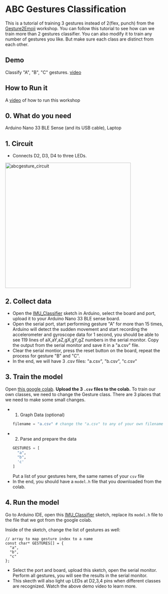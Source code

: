 # ABC Gestures Classification
This is a tutorial of training 3 gestures instead of 2(flex, punch) from the [Gesture2Emoji](../GestureToEmoji) workshop. You can follow this tutorial to see how can we train more than 2 gestures classifier. You can also modify it to train any number of gestures you like. But make sure each class are distinct from each other.

## Demo
Classify "A", "B", "C" gestures.
[video](https://youtu.be/7AfUF4RuiZ8)

## How to Run it
A [video](https://www.loom.com/share/ae50b56c41774eb6b98e9b8f728b3c90) of how to run this workshop

## 0. What do you need
Arduino Nano 33 BLE Sense (and its USB cable), Laptop

## 1. Circuit
- Connects D2, D3, D4 to three LEDs.
<img src="../../images/abcgesture_circuit.jpg" alt="abcgesture_circuit" width="400px">

## 2. Collect data
- Open the [IMU_Classifier](https://github.com/yining1023/Machine-Learning-for-Physical-Computing/tree/master/Examples/ABCGestures/ArduinoSketches/IMU_Capture) sketch in Arduino, select the board and port, upload it to your Arduino Nano 33 BLE sense board.
- Open the serial port, start performing gesture "A" for more than 15 times, Arduino will detect the sudden movement and start recording the accelerometer and gyroscope data for 1 second, you should be able to see 119 lines of aX,aY,aZ,gX,gY,gZ numbers in the serial monitor. Copy the output from the serial monitor and save it in a "a.csv" file.
- Clear the serial montior, press the reset button on the board, repeat the process for gesture "B" and "C".
- In the end, we will have 3 .csv files: "a.csv", "b.csv", "c.csv"

## 3. Train the model
Open [this google colab](https://colab.research.google.com/drive/1E2UFGJjddwEp3yKxMF9Fk02D2KACauyn).
**Upload the 3 `.csv` files to the colab.**
To train our own classes, we need to change the Gesture class.
There are 3 places that we need to make some small changes.
  - 1. Graph Data (optional)
    ```python
    filename = "a.csv" # change the "a.csv" to any of your own filename
    ```
  - 2. Parse and prepare the data
    ```python
    GESTURES = [
      "a",
      "b",
      'c'
    ]
    ```
    Put a list of your gestures here, the same names of your `csv` file
- In the end, you should have a `model.h` file that you downloaded from the colab.

## 4. Run the model
Go to Arduino IDE, open this [IMU_Classifier](https://github.com/yining1023/Machine-Learning-for-Physical-Computing/tree/master/Examples/ABCGestures/ArduinoSketches/IMU_Classifier) sketch, replace its `model.h` file to the file that we got from the google colab.

Inside of the sketch, change the list of gestures as well:
```
// array to map gesture index to a name
const char* GESTURES[] = {
  "a",
  "b",
  "c"
};
```
- Select the port and board, upload this sketch, open the serial monitor. Perform all gestures, you will see the results in the serial monitor.
- This skecth will also light up LEDs at D2,3,4 pins when different classes are recognized. Watch the above demo video to learn more.
